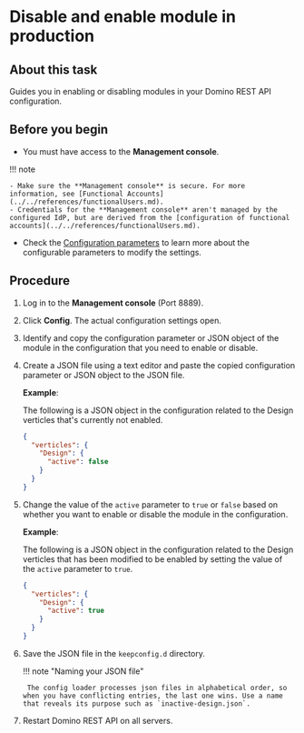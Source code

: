 # Disable and enable module in production

## About this task

Guides you in enabling or disabling modules in your Domino REST API configuration.

<!--If your specific configuration entry or references suggest that there are variables or function in the `config.json` file, you may be able to change them.-->

## Before you begin

- You must have access to the **Management console**.

!!! note

    - Make sure the **Management console** is secure. For more information, see [Functional Accounts](../../references/functionalUsers.md).
    - Credentials for the **Management console** aren't managed by the configured IdP, but are derived from the [configuration of functional accounts](../../references/functionalUsers.md).

- Check the [Configuration parameters](../../references/configuration/parameters.md) to learn more about the configurable parameters to modify the settings.

## Procedure

1. Log in to the **Management console** (Port 8889).
2. Click **Config**. The actual configuration settings open.
3. Identify and copy the configuration parameter or JSON object of the module in the configuration that you need to enable or disable.
4. Create a JSON file using a text editor and paste the copied configuration parameter or JSON object
to the JSON file.

    **Example**:

    The following is a JSON object in the configuration related to the Design verticles that's currently not enabled.

    ```json
    {
      "verticles": {
        "Design": {
          "active": false
        }
      }
    }
    ```

5. Change the value of the `active` parameter to `true` or `false` based on whether you want to enable or disable the module in the configuration.

    **Example**:

    The following is a JSON object in the configuration related to the Design verticles that has been modified to be enabled by setting the value of the `active` parameter to `true`.

    ```json
    {
      "verticles": {
        "Design": {
          "active": true
        }
      }
    }
    ```

6. Save the JSON file in the `keepconfig.d` directory.

    !!! note "Naming your JSON file"

        The config loader processes json files in alphabetical order, so when you have conflicting entries, the last one wins. Use a name that reveals its purpose such as `inactive-design.json`.

7. Restart Domino REST API on all servers.
